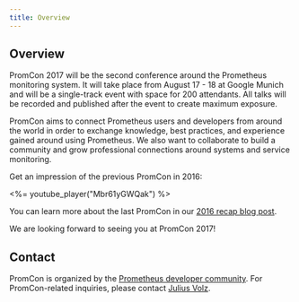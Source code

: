 ```yaml
---
title: Overview
---
```


## Overview

PromCon 2017 will be the second conference around the Prometheus monitoring
system. It will take place from August 17 - 18 at Google Munich and will be a
single-track event with space for 200 attendants. All talks will be recorded and
published after the event to create maximum exposure.

PromCon aims to connect Prometheus users and developers from around the world in
order to exchange knowledge, best practices, and experience gained around using
Prometheus. We also want to collaborate to build a community and grow
professional connections around systems and service monitoring.

Get an impression of the previous PromCon in 2016:

<%= youtube_player("Mbr61yGWQak") %>

You can learn more about the last PromCon in our
[2016 recap blog post](https://prometheus.io/blog/2016/09/04/promcon-2016-its-a-wrap/).

We are looking forward to seeing you at PromCon 2017!

## Contact

PromCon is organized by the [Prometheus developer
community](https://prometheus.io/community/). For PromCon-related inquiries,
please contact [Julius Volz](mailto:julius.volz@gmail.com).
